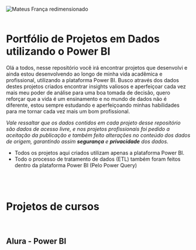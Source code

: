 
![Mateus França redimensionado](https://github.com/user-attachments/assets/0d2c8b34-dbc3-48e3-b3bb-297b8a37e7c7)
<br>
<br>
# Portfólio de Projetos em Dados utilizando o Power BI

Olá a todos, nesse repositório você irá encontrar projetos que desenvolvi e ainda estou desenvolvendo ao longo de minha vida acadêmica e profissional, utilizando a plataforma Power BI.
Busco através dos dados destes projetos criados encontrar insights valiosos e aperfeiçoar cada vez mais meu poder de análise para uma boa tomada de decisão, quero reforçar que a vida é um ensinamento e no mundo de dados não é diferente, estou sempre estudando e aperfeiçoando minhas habilidades para me tornar cada vez mais um bom profissional.

*Vale ressaltar que os dados contidos em cada projeto desse repositório são dados de acesso livre, e nos projetos profissionais foi pedido a aceitação da publicação e também feito alterações no conteúdo dos dados de origem, garantindo assim **segurança** e **privacidade** dos dados.*

* Todos os projetos aqui criados utilizam apenas a plataforma Power BI.
* Todo o processo de tratamento de dados (ETL) também foram feitos dentro da plataforma Power BI (Pelo Power Query)

<br>
<br>

# Projetos de cursos
<br>
<h2> Alura - Power BI </h2>


